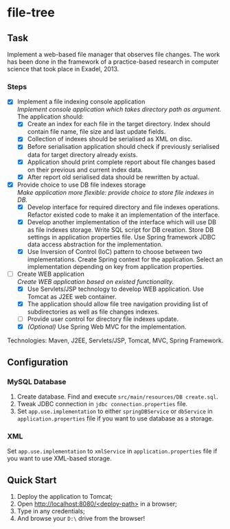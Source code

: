 # file-tree

## Task

Implement a web-based file manager that observes file changes. The work has been done in the framework of a practice-based research in computer science that took place in Exadel, 2013.

### Steps

- [x] Implement a file indexing console application  
  _Implement console application which takes directory path as argument._  
  The application should:  
  - [x] Create an index for each file in the target directory. Index should contain file name, file size and last update fields.
  - [x] Collection of indexes should be serialised as XML on disc.
  - [x] Before serialisation application should check if previously serialised data for target directory already exists.
  - [x] Application should print complete report about file changes based on their previous and current index data.
  - [x] After report old serialised data should be rewritten by actual.

- [x] Provide choice to use DB file indexes storage  
  _Make application more flexible: provide choice to store file indexes in DB._  
  - [x] Develop interface for required directory and file indexes operations. Refactor existed code to make it an implementation of the interface.
  - [x] Develop another implementation of the interface which will use DB as file indexes storage. Write SQL script for DB creation. Store DB settings in application properties file. Use Spring framework JDBC data access abstraction for the implementation.
  - [x] Use Inversion of Control (IoC) pattern to choose between two implementations. Create Spring context for the application. Select an implementation depending on key from application properties.

- [ ] Create WEB application  
  _Create WEB application based on existed functionality._  
  - [x] Use Servlets/JSP technology to develop WEB application. Use Tomcat as J2EE web container.
  - [x] The application should allow file tree navigation providing list of subdirectories as well as file changes indexes.
  - [ ] Provide user control for directory file indexes update.
  - [x] _(Optional)_ Use Spring Web MVC for the implementation.

Technologies: Maven, J2EE, Servlets/JSP, Tomcat, MVC, Spring Framework.

## Configuration

### MySQL Database

1. Create database. Find and execute `src/main/resources/DB create.sql`.  
2. Tweak JDBC connection in `jdbc connection.properties` file.  
3. Set `app.use.implementation` to either `springDBService` or `dbService` in `application.properties` file if you want to use database as a storage.

### XML

Set `app.use.implementation` to `xmlService` in `application.properties` file if you want to use XML-based storage.

## Quick Start

1. Deploy the application to Tomcat;
2. Open [http://localhost:8080/&lt;deploy-path&gt;](http://localhost:8080/file-tree) in a browser;
3. Type in any credentials;
4. And browse your `D:\` drive from the browser!
